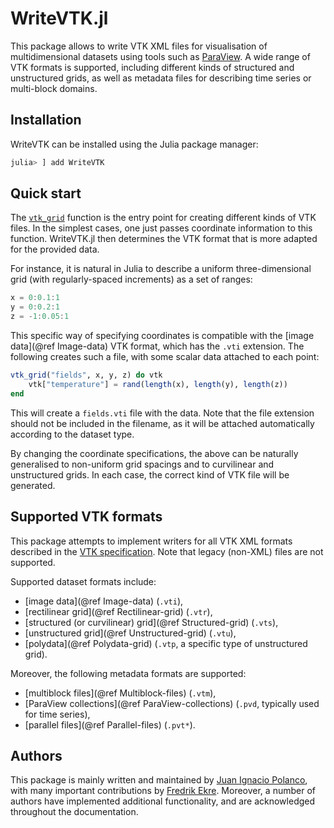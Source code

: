 # WriteVTK.jl

This package allows to write VTK XML files for visualisation of multidimensional
datasets using tools such as [ParaView](http://www.paraview.org/).
A wide range of VTK formats is supported, including different kinds of
structured and unstructured grids, as well as metadata files for describing
time series or multi-block domains.

## Installation

WriteVTK can be installed using the Julia package manager:

```julia
julia> ] add WriteVTK
```

## Quick start

The [`vtk_grid`](@ref) function is the entry point for creating different kinds
of VTK files.
In the simplest cases, one just passes coordinate information to this function.
WriteVTK.jl then determines the VTK format that is more adapted for the provided
data.

For instance, it is natural in Julia to describe a uniform three-dimensional
grid (with regularly-spaced increments) as a set of ranges:

```julia
x = 0:0.1:1
y = 0:0.2:1
z = -1:0.05:1
```

This specific way of specifying coordinates is compatible with the [image data](@ref Image-data)
VTK format, which has the `.vti` extension.
The following creates such a file, with some scalar data attached to each point:

```julia
vtk_grid("fields", x, y, z) do vtk
    vtk["temperature"] = rand(length(x), length(y), length(z))
end
```

This will create a `fields.vti` file with the data.
Note that the file extension should not be included in the filename, as it will
be attached automatically according to the dataset type.

By changing the coordinate specifications, the above can be naturally
generalised to non-uniform grid spacings and to curvilinear and unstructured
grids.
In each case, the correct kind of VTK file will be generated.

## Supported VTK formats

This package attempts to implement writers for all VTK XML formats described in
the [VTK specification](https://docs.vtk.org/en/latest/design_documents/VTKFileFormats.html).
Note that legacy (non-XML) files are not supported.

Supported dataset formats include:
- [image data](@ref Image-data) (`.vti`),
- [rectilinear grid](@ref Rectilinear-grid) (`.vtr`),
- [structured (or curvilinear) grid](@ref Structured-grid) (`.vts`),
- [unstructured grid](@ref Unstructured-grid) (`.vtu`),
- [polydata](@ref Polydata-grid) (`.vtp`, a specific type of unstructured grid).

Moreover, the following metadata formats are supported:
- [multiblock files](@ref Multiblock-files) (`.vtm`),
- [ParaView collections](@ref ParaView-collections) (`.pvd`, typically used for time series),
- [parallel files](@ref Parallel-files) (`.pvt*`).

## Authors

This package is mainly written and maintained by [Juan Ignacio
Polanco](https://jipolanco.gitlab.io), with many important contributions by
[Fredrik Ekre](https://fredrikekre.se).
Moreover, a number of authors have implemented additional functionality, and
are acknowledged throughout the documentation.
